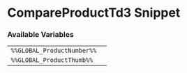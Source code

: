 # CompareProductTd3 Snippet

### Available Variables
|||
|---|---|
| `%%GLOBAL_ProductNumber%%` |
| `%%GLOBAL_ProductThumb%%` |
